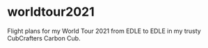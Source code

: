 # worldtour2021
Flight plans for my World Tour 2021 from EDLE to EDLE in my trusty CubCrafters Carbon Cub.
